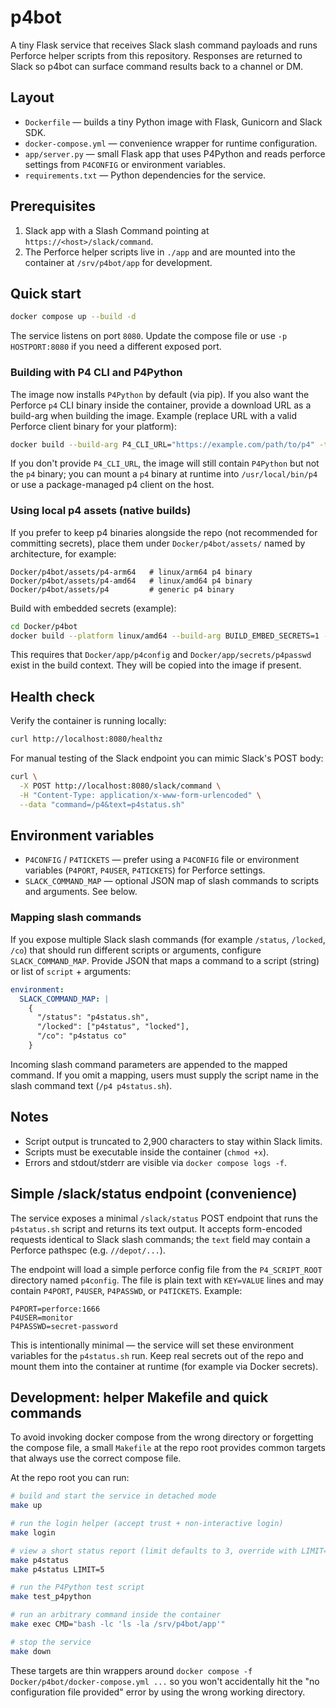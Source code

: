 # p4bot

A tiny Flask service that receives Slack slash command payloads and runs
Perforce helper scripts from this repository. Responses are returned to Slack so
p4bot can surface command results back to a channel or DM.

## Layout

- `Dockerfile` — builds a tiny Python image with Flask, Gunicorn and Slack SDK.
- `docker-compose.yml` — convenience wrapper for runtime configuration.
- `app/server.py` — small Flask app that uses P4Python and reads perforce settings from `P4CONFIG` or environment variables.
- `requirements.txt` — Python dependencies for the service.

## Prerequisites

1. Slack app with a Slash Command pointing at
   `https://<host>/slack/command`.
2. The Perforce helper scripts live in `./app` and are mounted into the container
   at `/srv/p4bot/app` for development.

## Quick start

```bash
docker compose up --build -d
```

The service listens on port `8080`. Update the compose file or use
`-p HOSTPORT:8080` if you need a different exposed port.

### Building with P4 CLI and P4Python

The image now installs `P4Python` by default (via pip). If you also want
the Perforce `p4` CLI binary inside the container, provide a download URL as
a build-arg when building the image. Example (replace URL with a valid
Perforce client binary for your platform):

```bash
docker build --build-arg P4_CLI_URL="https://example.com/path/to/p4" -t local/p4bot:latest .
```

If you don't provide `P4_CLI_URL`, the image will still contain `P4Python`
but not the `p4` binary; you can mount a `p4` binary at runtime into
`/usr/local/bin/p4` or use a package-managed p4 client on the host.

### Using local p4 assets (native builds)

If you prefer to keep p4 binaries alongside the repo (not recommended for
committing secrets), place them under `Docker/p4bot/assets/` named by
architecture, for example:

```
Docker/p4bot/assets/p4-arm64   # linux/arm64 p4 binary
Docker/p4bot/assets/p4-amd64   # linux/amd64 p4 binary
Docker/p4bot/assets/p4         # generic p4 binary
```

Build with embedded secrets (example):

```bash
cd Docker/p4bot
docker build --platform linux/amd64 --build-arg BUILD_EMBED_SECRETS=1 -t local/p4bot:with-secrets .
```

This requires that `Docker/app/p4config` and `Docker/app/secrets/p4passwd` exist
in the build context. They will be copied into the image if present.

## Health check

Verify the container is running locally:

```bash
curl http://localhost:8080/healthz
```

For manual testing of the Slack endpoint you can mimic Slack's POST body:

```bash
curl \
  -X POST http://localhost:8080/slack/command \
  -H "Content-Type: application/x-www-form-urlencoded" \
  --data "command=/p4&text=p4status.sh"
```

## Environment variables

- `P4CONFIG` / `P4TICKETS` — prefer using a `P4CONFIG` file or environment variables (`P4PORT`, `P4USER`, `P4TICKETS`) for Perforce settings.
- `SLACK_COMMAND_MAP` — optional JSON map of slash commands to scripts and
  arguments. See below.

### Mapping slash commands

If you expose multiple Slack slash commands (for example `/status`, `/locked`,
`/co`) that should run different scripts or arguments, configure
`SLACK_COMMAND_MAP`. Provide JSON that maps a command to a script (string) or
list of `script` + arguments:

```yaml
environment:
  SLACK_COMMAND_MAP: |
    {
      "/status": "p4status.sh",
      "/locked": ["p4status", "locked"],
      "/co": "p4status co"
    }
```

Incoming slash command parameters are appended to the mapped command. If you
omit a mapping, users must supply the script name in the slash command text
(`/p4 p4status.sh`).

## Notes

- Script output is truncated to 2,900 characters to stay within Slack limits.
- Scripts must be executable inside the container (`chmod +x`).
- Errors and stdout/stderr are visible via `docker compose logs -f`.

## Simple /slack/status endpoint (convenience)

The service exposes a minimal `/slack/status` POST endpoint that runs the
`p4status.sh` script and returns its text output. It accepts form-encoded
requests identical to Slack slash commands; the `text` field may contain a
Perforce pathspec (e.g. `//depot/...`).

The endpoint will load a simple perforce config file from the `P4_SCRIPT_ROOT`
directory named `p4config`. The file is plain text with `KEY=VALUE` lines and
may contain `P4PORT`, `P4USER`, `P4PASSWD`, or `P4TICKETS`. Example:

```
P4PORT=perforce:1666
P4USER=monitor
P4PASSWD=secret-password
```

This is intentionally minimal — the service will set these environment
variables for the `p4status.sh` run. Keep real secrets out of the repo and
mount them into the container at runtime (for example via Docker secrets).

## Development: helper Makefile and quick commands

To avoid invoking docker compose from the wrong directory or forgetting the
compose file, a small `Makefile` at the repo root provides common targets
that always use the correct compose file.

At the repo root you can run:

```bash
# build and start the service in detached mode
make up

# run the login helper (accept trust + non-interactive login)
make login

# view a short status report (limit defaults to 3, override with LIMIT=5)
make p4status
make p4status LIMIT=5

# run the P4Python test script
make test_p4python

# run an arbitrary command inside the container
make exec CMD="bash -lc 'ls -la /srv/p4bot/app'"

# stop the service
make down
```

These targets are thin wrappers around `docker compose -f Docker/p4bot/docker-compose.yml ...`
so you won't accidentally hit the "no configuration file provided" error by using the wrong
working directory.

